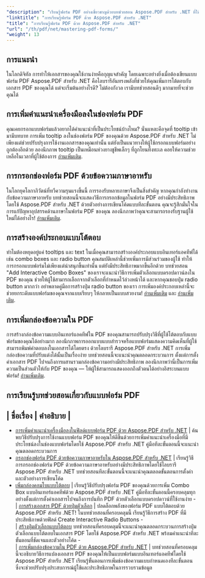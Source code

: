 ```yaml
---
"description": "เรียนรู้ฟอร์ม PDF อย่างเชี่ยวชาญด้วยบทช่วยสอน Aspose.PDF สำหรับ .NET ที่ใช้งานง่ายของเรา เรียนรู้การเพิ่มคำอธิบายเครื่องมือ กรอกข้อมูลในช่อง และสร้างองค์ประกอบแบบอินเทอร์แอคทีฟ"
"linktitle": "การเรียนรู้ฟอร์ม PDF ด้วย Aspose.PDF สำหรับ .NET"
"title": "การเรียนรู้ฟอร์ม PDF ด้วย Aspose.PDF สำหรับ .NET"
"url": "/th/pdf/net/mastering-pdf-forms/"
"weight": 13
---
```


## การแนะนำ

ในโลกดิจิทัล การทำให้เอกสารของคุณใช้งานง่ายคือกุญแจสำคัญ โดยเฉพาะอย่างยิ่งเมื่อต้องเขียนแบบฟอร์ม PDF Aspose.PDF สำหรับ .NET คือไลบรารีอันทรงพลังที่ช่วยให้คุณเพิ่มการโต้ตอบกับเอกสาร PDF ของคุณได้ แต่จะเริ่มต้นอย่างไรดี? ไม่ต้องกังวล เรามีบทช่วยสอนดีๆ มากมายที่จะช่วยคุณได้

## การเพิ่มคำแนะนำเครื่องมือลงในช่องฟอร์ม PDF

คุณเคยกรอกแบบฟอร์มแล้วอยากได้คำแนะนำที่เป็นประโยชน์บ้างไหม? นั่นแหละคือจุดที่ tooltip เข้ามามีบทบาท การเพิ่ม tooltip ลงในช่องฟอร์ม PDF ของคุณด้วย Aspose.PDF สำหรับ .NET ไม่เพียงแต่ช่วยปรับปรุงการใช้งานเอกสารของคุณเท่านั้น แต่ยังเป็นแนวทางให้ผู้ใช้กรอกแบบฟอร์มอย่างถูกต้องอีกด้วย ลองนึกภาพ tooltip เป็นเหมือนห่วงยางชูชีพเล็กๆ ที่ถูกโยนทิ้งทะเล คอยให้ความช่วยเหลือในเวลาที่ผู้ใช้ต้องการ [อ่านเพิ่มเติม](./adding-tooltips-to-pdf-form-fields/).

## การกรอกช่องฟอร์ม PDF ด้วยข้อความภาษาอาหรับ

ในโลกยุคโลกาภิวัตน์ที่ทวีความรุนแรงขึ้นนี้ การรองรับหลายภาษาจึงเป็นสิ่งสำคัญ หากคุณกำลังทำงานกับข้อความภาษาอาหรับ บทช่วยสอนนี้จะแสดงวิธีการกรอกข้อมูลในฟอร์ม PDF อย่างมีประสิทธิภาพโดยใช้ Aspose.PDF สำหรับ .NET ด้วยตัวอย่างการเขียนโค้ดแบบทีละขั้นตอน คุณจะรู้สึกมั่นใจในการแก้ปัญหาอุปสรรคด้านภาษาในฟอร์ม PDF ของคุณ ลองนึกภาพว่าคุณจะสามารถรองรับฐานผู้ใช้ใหม่ได้อย่างไร! [อ่านเพิ่มเติม](./fill-pdf-form-fields-with-arabic-text/).

## การสร้างองค์ประกอบแบบโต้ตอบ

ทำไมต้องหยุดอยู่แค่ tooltips และ text ในเมื่อคุณสามารถสร้างองค์ประกอบแบบอินเทอร์แอคทีฟได้ เช่น combo boxes และ radio button คุณสมบัติเหล่านี้ช่วยเพิ่มการมีส่วนร่วมของผู้ใช้ ทำให้การกรอกแบบฟอร์มไม่เพียงแต่น่าสนุกขึ้นเท่านั้น แต่ยังมีประสิทธิภาพมากขึ้นอีกด้วย บทช่วยสอน "Add Interactive Combo Boxes" ของเราจะแนะนำวิธีการเพิ่มตัวเลือกแบบดรอปดาวน์ลงใน PDF ของคุณ ช่วยให้ผู้ใช้สามารถเลือกจากตัวเลือกที่กำหนดไว้ล่วงหน้าได้ และหากคุณชอบปุ่ม radio button มากกว่า อย่าพลาดคู่มือการสร้างปุ่ม radio button ของเรา การเพิ่มองค์ประกอบเหล่านี้จะช่วยยกระดับแบบฟอร์มของคุณจากแบบเรียบๆ ให้กลายเป็นแบบสวยงาม! [อ่านเพิ่มเติม](./add-interactive-combo-boxes/) และ [อ่านเพิ่มเติม](./create-interactive-radio-buttons/).


## การเพิ่มกล่องข้อความใน PDF

การสร้างกล่องข้อความแบบอินเทอร์แอคทีฟใน PDF ของคุณสามารถปรับปรุงวิธีที่ผู้ใช้โต้ตอบกับแบบฟอร์มของคุณได้อย่างมาก ลองนึกภาพการออกแบบแบบสำรวจหรือแบบฟอร์มแสดงความคิดเห็นที่ผู้ใช้สามารถพิมพ์คำตอบลงในเอกสารได้โดยตรง ด้วยไลบรารี Aspose.PDF สำหรับ .NET การเพิ่มกล่องข้อความที่ปรับแต่งได้นั้นเป็นเรื่องง่าย บทช่วยสอนนี้จะแนะนำคุณตลอดกระบวนการ ตั้งแต่การตั้งค่าเอกสาร PDF ไปจนถึงการผสานรวมกล่องข้อความอย่างมีประสิทธิภาพ ลองนึกภาพว่านี่เป็นการเพิ่มความเป็นส่วนตัวให้กับ PDF ของคุณ — ให้ผู้ใช้สามารถแสดงออกถึงตัวตนได้อย่างอิสระบนแบบฟอร์ม! [อ่านเพิ่มเติม](./adding-text-boxes/).

## การเรียนรู้บทช่วยสอนเกี่ยวกับแบบฟอร์ม PDF
| ชื่อเรื่อง | คำอธิบาย |
- 
- [การเพิ่มคำแนะนำเครื่องมือลงในฟิลด์แบบฟอร์ม PDF ด้วย Aspose.PDF สำหรับ .NET](./adding-tooltips-to-pdf-form-fields/) | ค้นพบวิธีปรับปรุงการใช้งานแบบฟอร์ม PDF ของคุณให้ดีขึ้นด้วยการเพิ่มคำแนะนำเครื่องมือที่มีประโยชน์ลงในช่องแบบฟอร์มโดยใช้ Aspose.PDF สำหรับ .NET คู่มือทีละขั้นตอนนี้จะแนะนำคุณตลอดกระบวนการ  
- [กรอกช่องฟอร์ม PDF ด้วยข้อความภาษาอาหรับใน Aspose.PDF สำหรับ .NET](./fill-pdf-form-fields-with-arabic-text/) | เรียนรู้วิธีการกรอกช่องฟอร์ม PDF ด้วยข้อความภาษาอาหรับอย่างมีประสิทธิภาพโดยใช้ไลบรารี Aspose.PDF สำหรับ .NET บทช่วยสอนทีละขั้นตอนนี้จะแนะนำคุณตลอดขั้นตอนการตั้งค่าและตัวอย่างการเขียนโค้ด  
- [เพิ่มกล่องคอมโบแบบโต้ตอบ](./add-interactive-combo-boxes/) | เรียนรู้วิธีปรับปรุงฟอร์ม PDF ของคุณด้วยการเพิ่ม Combo Box แบบอินเทอร์แอคทีฟด้วย Aspose.PDF สำหรับ .NET คู่มือทีละขั้นตอนนี้ครอบคลุมทุกอย่างตั้งแต่การตั้งค่าเอกสารไปจนถึงการบันทึก PDF ด้วยตัวเลือกแบบดรอปดาวน์ที่ใช้งานง่าย -  
| [การสร้างเอกสาร PDF ด้วยปุ่มตัวเลือก](./creating-pdf-document-with-radio-buttons/) | ปลดล็อกพลังของฟอร์ม PDF แบบโต้ตอบด้วย Aspose.PDF สำหรับ .NET! ในบทช่วยสอนที่ครอบคลุมนี้ เรียนรู้วิธีการสร้าง PDF ที่มีประสิทธิภาพด้วยฟิลด์ Create Interactive Radio Buttons -  
| [สร้างปุ่มตัวเลือกแบบโต้ตอบ](./create-interactive-radio-buttons/) บทช่วยสอนที่ครอบคลุมนี้จะแนะนำคุณตลอดกระบวนการสร้างปุ่มตัวเลือกแบบโต้ตอบในเอกสาร PDF โดยใช้ Aspose.PDF สำหรับ .NET พร้อมคำแนะนำทีละขั้นตอนที่ชัดเจนและตัวอย่างโค้ด -  
| [การเพิ่มกล่องข้อความใน PDF ด้วย Aspose.PDF สำหรับ .NET](./adding-text-boxes/) | บทช่วยสอนที่ครอบคลุมนี้จะอธิบายวิธีการแปลงเอกสาร PDF ของคุณให้เป็นแบบฟอร์มแบบอินเทอร์แอคทีฟโดยใช้ Aspose.PDF สำหรับ .NET เรียนรู้ขั้นตอนการเพิ่มช่องข้อความแบบกำหนดเองทีละขั้นตอน ซึ่งจะช่วยปรับปรุงประสบการณ์ผู้ใช้และประสิทธิภาพในการรวบรวมข้อมูล